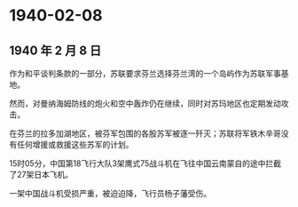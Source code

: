 # 1940-02-08

## 1940 年 2 月 8 日

作为和平谈判条款的一部分，苏联要求芬兰选择芬兰湾的一个岛屿作为苏联军事基地。

然而，对曼纳海姆防线的炮火和空中轰炸仍在继续，同时对苏玛地区也定期发动攻击。

在芬兰的拉多加湖地区，被芬军包围的各股苏军被逐一歼灭；苏联将军铁木辛哥没有任何增援或救援这些苏军的计划。

15时05分，中国第18飞行大队3架鹰式75战斗机在飞往中国云南蒙自的途中拦截了27架日本飞机。

一架中国战斗机受损严重，被迫迫降，飞行员杨子藩受伤。

